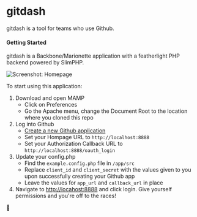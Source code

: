# gitdash

gitdash is a tool for teams who use Github.

#### Getting Started

gitdash is a Backbone/Marionette application with a featherlight PHP backend
powered by SlimPHP.

![Screenshot: Homepage](https://raw.github.com/ceslami/gitdash/master/assets/img/screenshot.png)

To start using this application:

1. Download and open MAMP
    * Click on Preferences
    * Go the Apache menu, change the Document Root to the location where
      you cloned this repo
2. Log into Github
    * [Create a new Github application](https://github.com/settings/applications/new)
    * Set your Hompage URL to ``http://localhost:8888``
    * Set your Authorization Callback URL to ``http://localhost:8888/oauth_login``
3. Update your config.php
    * Find the ``example.config.php`` file in ``/app/src``
    * Replace ``client_id`` and ``client_secret`` with the values given to you
      upon successfully creating your Github app
    * Leave the values for ``app_url`` and ``callback_url`` in place
4. Navigate to [http://locahost:8888](http://locahost:8888) and click login. Give
   yourself permissions and you're off to the races!

:100:
